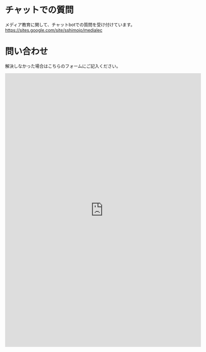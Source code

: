 # チャットでの質問
メディア教育に関して、チャットbotでの質問を受け付けています。  
<https://sites.google.com/site/sshimojo/medialec>

# 問い合わせ
解決しなかった場合はこちらのフォームにご記入ください。
<iframe src="https://docs.google.com/forms/d/e/1FAIpQLSctd0cCy3UNsu6YIRRRsGrMv6qpdPiRB_sulIuwL14HW7yz8Q/viewform?embedded=true" width="640" height="892" frameborder="0" marginheight="0" marginwidth="0">読み込んでいます…</iframe>

